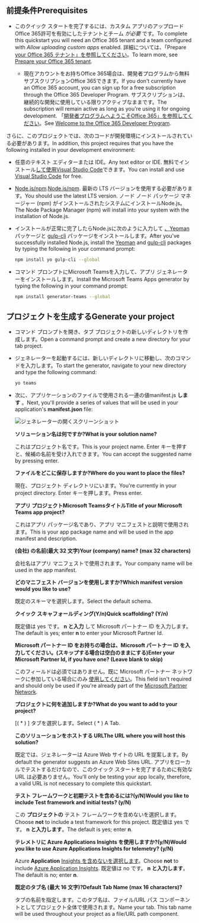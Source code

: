 ## <a name="prerequisites"></a><span data-ttu-id="df32b-101">前提条件</span><span class="sxs-lookup"><span data-stu-id="df32b-101">Prerequisites</span></span>

- <span data-ttu-id="df32b-102">このクイック スタートを完了するには、カスタム アプリのアップロードOffice 365許可を有効にしたテナントとチーム *が必要* です。</span><span class="sxs-lookup"><span data-stu-id="df32b-102">To complete this quickstart you will need an Office 365 tenant and a team configured with *Allow uploading custom apps* enabled.</span></span> <span data-ttu-id="df32b-103">詳細については、「Prepare [your Office 365 テナント」を参照してください](~/concepts/build-and-test/prepare-your-o365-tenant.md)。</span><span class="sxs-lookup"><span data-stu-id="df32b-103">To learn more, see [Prepare your Office 365 tenant](~/concepts/build-and-test/prepare-your-o365-tenant.md).</span></span>

  - <span data-ttu-id="df32b-104">現在アカウントをお持ちOffice 365場合は、開発者プログラムから無料サブスクリプションOffice 365できます。</span><span class="sxs-lookup"><span data-stu-id="df32b-104">If you don't currently have an Office 365 account, you can sign up for a free subscription through the Office 365 Developer Program.</span></span> <span data-ttu-id="df32b-105">サブスクリプションは、継続的な開発に使用している限りアクティブなままです。</span><span class="sxs-lookup"><span data-stu-id="df32b-105">The subscription will remain active as long as you're using it for ongoing development.</span></span> <span data-ttu-id="df32b-106">「[開発者プログラムへようこそOffice 365」を参照してください](/office/developer-program/microsoft-365-developer-program)。</span><span class="sxs-lookup"><span data-stu-id="df32b-106">See [Welcome to the Office 365 Developer Program](/office/developer-program/microsoft-365-developer-program).</span></span>

<span data-ttu-id="df32b-107">さらに、このプロジェクトでは、次のコードが開発環境にインストールされている必要があります。</span><span class="sxs-lookup"><span data-stu-id="df32b-107">In addition, this project requires that you have the following installed in your development environment:</span></span>

- <span data-ttu-id="df32b-108">任意のテキスト エディターまたは IDE。</span><span class="sxs-lookup"><span data-stu-id="df32b-108">Any text editor or IDE.</span></span> <span data-ttu-id="df32b-109">無料でインストール[して使用Visual Studio Code](https://code.visualstudio.com/download)できます。</span><span class="sxs-lookup"><span data-stu-id="df32b-109">You can install and use [Visual Studio Code](https://code.visualstudio.com/download) for free.</span></span>

- <span data-ttu-id="df32b-110">[Node.js/npm](https://nodejs.org/en/).</span><span class="sxs-lookup"><span data-stu-id="df32b-110">[Node.js/npm](https://nodejs.org/en/).</span></span> <span data-ttu-id="df32b-111">最新の LTS バージョンを使用する必要があります。</span><span class="sxs-lookup"><span data-stu-id="df32b-111">You should use the latest LTS version.</span></span> <span data-ttu-id="df32b-112">ノード ノード パッケージ マネージャー (npm) がインストールされたシステムにインストールNode.js。</span><span class="sxs-lookup"><span data-stu-id="df32b-112">The Node Package Manager (npm) will install into your system with the installation of Node.js.</span></span>

- <span data-ttu-id="df32b-113">インストールが正常に完了したらNode.jsに次のように入力して [、Yeoman](https://yeoman.io/) パッケージと [gulp-cli](https://www.npmjs.com/package/gulp-cli) パッケージをインストールします。</span><span class="sxs-lookup"><span data-stu-id="df32b-113">After you've successfully installed Node.js, install the [Yeoman](https://yeoman.io/) and [gulp-cli](https://www.npmjs.com/package/gulp-cli) packages by typing the following in your command prompt:</span></span>

    ```bash
    npm install yo gulp-cli --global
    ```

- <span data-ttu-id="df32b-114">コマンド プロンプトにMicrosoft Teamsを入力して、アプリ ジェネレーターをインストールします。</span><span class="sxs-lookup"><span data-stu-id="df32b-114">Install the Microsoft Teams Apps generator by typing the following in your command prompt:</span></span>

    ```bash
    npm install generator-teams --global
    ```

## <a name="generate-your-project"></a><span data-ttu-id="df32b-115">プロジェクトを生成する</span><span class="sxs-lookup"><span data-stu-id="df32b-115">Generate your project</span></span>

- <span data-ttu-id="df32b-116">コマンド プロンプトを開き、タブ プロジェクトの新しいディレクトリを作成します。</span><span class="sxs-lookup"><span data-stu-id="df32b-116">Open a command prompt and create a new directory for your tab project.</span></span>

- <span data-ttu-id="df32b-117">ジェネレーターを起動するには、新しいディレクトリに移動し、次のコマンドを入力します。</span><span class="sxs-lookup"><span data-stu-id="df32b-117">To start the generator, navigate to your new directory and type the following command:</span></span>

    ```bash
    yo teams
    ```

- <span data-ttu-id="df32b-118">次に、アプリケーションのファイルで使用される一連の値manifest.js **します** 。</span><span class="sxs-lookup"><span data-stu-id="df32b-118">Next, you'll provide a series of values that will be used in your application's **manifest.json** file:</span></span>

    ![ジェネレーターの開くスクリーンショット](/microsoftteams/platform/assets/images/tab-images/teamsTabScreenshot.PNG)

    <span data-ttu-id="df32b-120">**ソリューション名は何ですか?**</span><span class="sxs-lookup"><span data-stu-id="df32b-120">**What is your solution name?**</span></span>

    <span data-ttu-id="df32b-121">これはプロジェクト名です。</span><span class="sxs-lookup"><span data-stu-id="df32b-121">This is your project name.</span></span> <span data-ttu-id="df32b-122">Enter キーを押すと、候補の名前を受け入れできます。</span><span class="sxs-lookup"><span data-stu-id="df32b-122">You can accept the suggested name by pressing enter.</span></span>

    <span data-ttu-id="df32b-123">**ファイルをどこに保存しますか?**</span><span class="sxs-lookup"><span data-stu-id="df32b-123">**Where do you want to place the files?**</span></span>

    <span data-ttu-id="df32b-124">現在、プロジェクト ディレクトリにいます。</span><span class="sxs-lookup"><span data-stu-id="df32b-124">You're currently in your project directory.</span></span> <span data-ttu-id="df32b-125">Enter キーを押します。</span><span class="sxs-lookup"><span data-stu-id="df32b-125">Press enter.</span></span>

    <span data-ttu-id="df32b-126">**アプリ プロジェクトMicrosoft Teamsタイトル**</span><span class="sxs-lookup"><span data-stu-id="df32b-126">**Title of your Microsoft Teams app project?**</span></span>

    <span data-ttu-id="df32b-127">これはアプリ パッケージ名であり、アプリ マニフェストと説明で使用されます。</span><span class="sxs-lookup"><span data-stu-id="df32b-127">This is your app package name and will be used in the app manifest and description.</span></span>

    <span data-ttu-id="df32b-128">**(会社) の名前(最大 32 文字)**</span><span class="sxs-lookup"><span data-stu-id="df32b-128">**Your (company) name? (max 32 characters)**</span></span>

    <span data-ttu-id="df32b-129">会社名はアプリ マニフェストで使用されます。</span><span class="sxs-lookup"><span data-stu-id="df32b-129">Your company name will be used in the app manifest.</span></span>

    <span data-ttu-id="df32b-130">**どのマニフェスト バージョンを使用しますか?**</span><span class="sxs-lookup"><span data-stu-id="df32b-130">**Which manifest version would you like to use?**</span></span>

    <span data-ttu-id="df32b-131">既定のスキーマを選択します。</span><span class="sxs-lookup"><span data-stu-id="df32b-131">Select the default schema.</span></span>

    <span data-ttu-id="df32b-132">**クイック スキャフォールディング(Y/n)**</span><span class="sxs-lookup"><span data-stu-id="df32b-132">**Quick scaffolding? (Y/n)**</span></span>

    <span data-ttu-id="df32b-133">既定値は yes です。 **n と入力** して Microsoft パートナー ID を入力します。</span><span class="sxs-lookup"><span data-stu-id="df32b-133">The default is yes; enter **n** to enter your Microsoft Partner Id.</span></span>

    <span data-ttu-id="df32b-134">**Microsoft パートナー ID をお持ちの場合は、Microsoft パートナー ID を入力してください。(スキップする場合は空白のままにする)**</span><span class="sxs-lookup"><span data-stu-id="df32b-134">**Enter your Microsoft Partner Id, if you have one? (Leave blank to skip)**</span></span>

    <span data-ttu-id="df32b-135">このフィールドは必須ではありません。既に Microsoft パートナー ネットワークに参加している場合にのみ [使用してください](https://partner.microsoft.com)。</span><span class="sxs-lookup"><span data-stu-id="df32b-135">This field isn't required and should only be used if you're already part of the [Microsoft Partner Network](https://partner.microsoft.com).</span></span>

    <span data-ttu-id="df32b-136">**プロジェクトに何を追加しますか?**</span><span class="sxs-lookup"><span data-stu-id="df32b-136">**What do you want to add to your project?**</span></span>

    <span data-ttu-id="df32b-137">[( &ast; ) ] タブを選択します。</span><span class="sxs-lookup"><span data-stu-id="df32b-137">Select ( &ast; ) A Tab.</span></span>

    <span data-ttu-id="df32b-138">**このソリューションをホストする URL**</span><span class="sxs-lookup"><span data-stu-id="df32b-138">**The URL where you will host this solution?**</span></span>

    <span data-ttu-id="df32b-139">既定では、ジェネレーターは Azure Web サイトの URL を提案します。</span><span class="sxs-lookup"><span data-stu-id="df32b-139">By default the generator suggests an Azure Web Sites URL.</span></span> <span data-ttu-id="df32b-140">アプリをローカルでテストするだけなので、このクイック スタートを完了するために有効な URL は必要ありません。</span><span class="sxs-lookup"><span data-stu-id="df32b-140">You'll only be testing your app locally, therefore, a valid URL is not necessary to complete this quickstart.</span></span>

    <span data-ttu-id="df32b-141">**テスト フレームワークと初期テストを含めるには?(y/N)**</span><span class="sxs-lookup"><span data-stu-id="df32b-141">**Would you like to include Test framework and initial tests? (y/N)**</span></span>

    <span data-ttu-id="df32b-142">この **プロジェクトの** テスト フレームワークを含めないを選択します。</span><span class="sxs-lookup"><span data-stu-id="df32b-142">Choose **not** to include a test framework for this project.</span></span> <span data-ttu-id="df32b-143">既定値は yes です。 **n と入力します**。</span><span class="sxs-lookup"><span data-stu-id="df32b-143">The default is yes; enter **n**.</span></span>

    <span data-ttu-id="df32b-144">**テレメトリに Azure Applications Insights を使用しますか?(y/N)**</span><span class="sxs-lookup"><span data-stu-id="df32b-144">**Would you like to use Azure Applications Insights for telemetry? (y/N)**</span></span>

    <span data-ttu-id="df32b-145">Azure **Application** [Insights を含めないを選択します](/azure-docs/articles/azure-monitor/app/app-insights-overview.md)。</span><span class="sxs-lookup"><span data-stu-id="df32b-145">Choose **not** to include [Azure Application Insights](/azure-docs/articles/azure-monitor/app/app-insights-overview.md).</span></span> <span data-ttu-id="df32b-146">既定値は no です。 **n と入力します**。</span><span class="sxs-lookup"><span data-stu-id="df32b-146">The default is no; enter **n**.</span></span>

    <span data-ttu-id="df32b-147">**既定のタブ名 (最大 16 文字)?**</span><span class="sxs-lookup"><span data-stu-id="df32b-147">**Default Tab Name (max 16 characters)?**</span></span>

    <span data-ttu-id="df32b-148">タブの名前を指定します。このタブ名は、ファイル/URL パス コンポーネントとしてプロジェクト全体で使用されます。</span><span class="sxs-lookup"><span data-stu-id="df32b-148">Name your tab. This tab name will be used throughout your project as a file/URL path component.</span></span>
